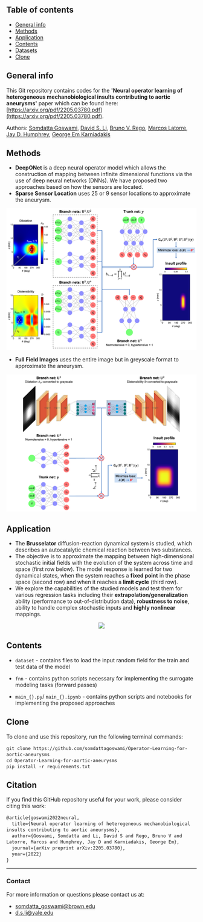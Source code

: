 ## Table of contents
* [General info](#general-info)
* [Methods](#methods)
* [Application](#application)
* [Contents](#contents)
* [Datasets](#datasets)
* [Clone](#clone)

## General info

This Git repository contains codes for the **'Neural operator learning of heterogeneous mechanobiological insults contributing to aortic aneurysms'** paper which can be found here: [https://arxiv.org/pdf/2205.03780.pdf](https://arxiv.org/pdf/2205.03780.pdf).

Authors: [Somdatta Goswami](https://scholar.google.com/citations?user=GaKrpSkAAAAJ&hl=en&oi=sra), [David S. Li](https://scholar.google.com/citations?user=5mNu_m4AAAAJ&hl=en), [Bruno V. Rego](https://scholar.google.com/citations?user=AUf780sAAAAJ&hl=en), [Marcos Latorre](https://scholar.google.es/citations?user=hF7_7_sAAAAJ&hl=en), [Jay D. Humphrey](https://seas.yale.edu/faculty-research/faculty-directory/jay-humphrey), [George Em Karniadakis](https://scholar.google.com/citations?user=yZ0-ywkAAAAJ&hl=en)

## Methods

* **DeepONet** is a deep neural operator model which allows the construction of mapping between infinite dimensional functions via the use of deep neural networks (DNNs).
We have proposed two approaches based on how the sensors are located. 
* **Sparse Sensor Location** uses 25 or 9 sensor locations to approximate the aneurysm.

<p align="center">
  <img src="schematics/DeepONet_FNN2.pdf" width="700" />
</p>

* **Full Field Images** uses the entire image but in greyscale format to approximate the aneurysm.
<p align="center">
  <img src="schematics/DeepONet_CNN2.pdf" width="700" />
</p>

## Application

* The **Brusselator** diffusion-reaction dynamical system is studied, which describes an autocatalytic chemical reaction between two substances. 
* The objective is to approximate the mapping between high-dimensional stochastic initial fields with the evolution of the system across time and space (first row below). The model response is learned for two dynamical states, when the system reaches a **fixed point** in the phase space (second row) and when it reaches a **limit cycle** (third row). 
* We explore the capabilities of the studied models and test them for various regression tasks including their **extrapolation/generalization** ability (performance to out-of-distribution data), **robustness to noise**, ability to handle complex stochastic inputs and **highly nonlinear** mappings.

<p align="center">
  <img src="schematics/Application-schematic.png" width="700" />
</p>

## Contents

* ```dataset``` - contains files to load the input random field for the train and test data of the model

* ```fnn``` - contains python scripts necessary for implementing the surrogate modeling tasks (forward passes)

* ```main_{}.py```/ ```main_{}.ipynb``` - contains python scripts and notebooks for implementing the proposed approaches

## Clone

To clone and use this repository, run the following terminal commands:

```
git clone https://github.com/somdattagoswami/Operator-Learning-for-aortic-aneurysms
cd Operator-Learning-for-aortic-aneurysms
pip install -r requirements.txt
```

## Citation

If you find this GitHub repository useful for your work, please consider citing this work:

```
@article{goswami2022neural,
  title={Neural operator learning of heterogeneous mechanobiological insults contributing to aortic aneurysms},
  author={Goswami, Somdatta and Li, David S and Rego, Bruno V and Latorre, Marcos and Humphrey, Jay D and Karniadakis, George Em},
  journal={arXiv preprint arXiv:2205.03780},
  year={2022}
}
```
______________________

### Contact
For more information or questions please contact us at:   
* somdatta_goswami@brown.edu
* d.s.li@yale.edu 
